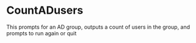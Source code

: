 # CountADusers
This prompts for an AD group, outputs a count of users in the group, and prompts to run again or quit

